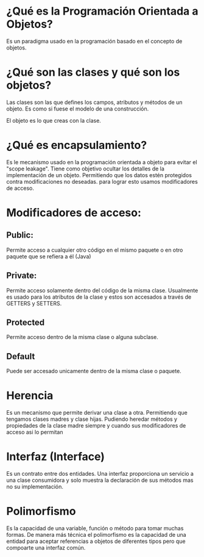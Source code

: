
# ¿Qué es la Programación Orientada a Objetos?
Es un paradigma usado en la programación basado en el concepto de objetos.

# ¿Qué son las clases y qué son los objetos?
Las clases son las que defines los campos, atributos y métodos de un objeto. Es como si fuese el modelo de una construcción.

El objeto es lo que creas con la clase.

# ¿Qué es encapsulamiento?
Es le mecanismo usado en la programación orientada a objeto para evitar el "scope leakage". Tiene como objetivo ocultar los detalles de la implementación de un objeto. Permitiendo que los datos estén
protegidos contra modificaciones no deseadas. para lograr esto usamos modificadores de acceso.

# Modificadores de acceso:
## Public:
Permite acceso a cualquier otro código en el mismo paquete o en otro paquete que se refiera a él (Java)

## Private:
Permite acceso solamente dentro del código de la misma clase. Usualmente es usado para los atributos de la clase y estos son accesados a través de GETTERS y SETTERS.

## Protected
Permite acceso dentro de la misma clase o alguna subclase.

## Default
Puede ser accesado unicamente dentro de la misma clase o paquete.

# Herencia
Es un mecanismo que permite derivar una clase a otra. Permitiendo que tengamos clases madres y clase hijas. Pudiendo heredar métodos y propiedades de la clase madre siempre y cuando sus modificadores de acceso asi lo permitan

# Interfaz (Interface)
Es un contrato entre dos entidades. Una interfaz proporciona un servicio a una clase consumidora y solo muestra la declaración de sus métodos mas no su implementación.

# Polimorfismo
Es la capacidad de una variable, función o método para tomar muchas formas. De manera más técnica el polimorfismo es la capacidad de una entidad para aceptar referencias a objetos de diferentes tipos pero que compoarte una interfaz común.


